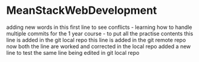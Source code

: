 # MeanStackWebDevelopment
adding new words in this first line to see conflicts - learning how to handle multiple commits
for the 1 year course - to put all the practise contents 
this line is added in the git local repo
this line is added in the git remote repo
now both the line are worked and corrected in the local repo
added a new line to test the same line being edited in git local repo



